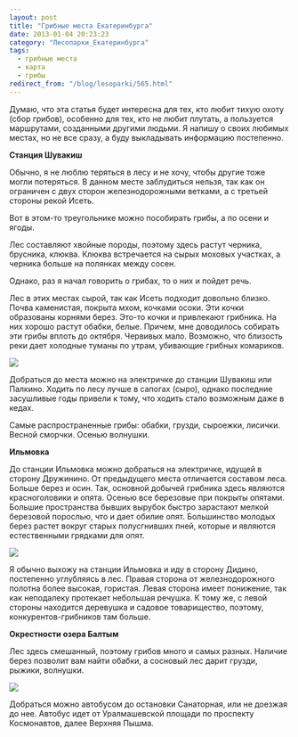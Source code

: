 ```yaml
---
layout: post
title: "Грибные места Екатеринбурга"
date: 2013-01-04 20:23:23
category: "Лесопарки_Екатеринбурга"
tags:
  - грибные места
  - карта
  - грибы
redirect_from: "/blog/lesoparki/565.html"
---
```

Думаю, что эта статья будет интересна для тех, кто любит тихую охоту
(сбор грибов), особенно для тех, кто не любит плутать, а пользуется
маршрутами, созданными другими людьми. Я напишу о своих любимых местах,
но не все сразу, а буду выкладывать информацию постепенно.

**Станция Шувакиш**

Обычно, я не люблю теряться в лесу и не хочу, чтобы другие тоже могли
потеряться. В данном месте заблудиться нельзя, так как он ограничен с
двух сторон железнодорожными ветками, а с третьей стороны рекой Исеть.

Вот в этом-то треугольнике можно пособирать грибы, а по осени и ягоды.

Лес составляют хвойные породы, поэтому здесь растут черника, брусника,
клюква. Клюква встречается на сырых моховых участках, а черника больше
на полянках между сосен.

Однако, раз я начал говорить о грибах, то о них и пойдет речь.

Лес в этих местах сырой, так как Исеть подходит довольно близко. Почва
каменистая, покрыта мхом, кочками осоки. Эти кочки образованы корнями
берез. Это-то кочки и привлекают грибника. На них хорошо растут обабки,
белые. Причем, мне доводилось собирать эти грибы вплоть до октября.
Червивых мало. Возможно, что близость реки дает холодные туманы по
утрам, убивающие грибных комариков.

![](http://fishingguru.ru/uploads/images/00/00/01/2013/01/04/6a9e05.jpg)

Добраться до места можно на электричке до станции Шувакиш или Палкино.
Ходить по лесу лучше в сапогах (сыро), однако последние засушливые годы
привели к тому, что ходить стало возможным даже в кедах.

Самые распространенные грибы: обабки, грузди, сыроежки, лисички. Весной
сморчки. Осенью волнушки.

**Ильмовка**

До станции Ильмовка можно добраться на электричке, идущей в сторону
Дружинино. От предыдущего места отличается составом леса. Больше берез и
осин. Так, основной добычей грибника здесь являются красноголовики и
опята. Осенью все березовые при покрыты опятами. Большие пространства
бывших вырубок быстро зарастают мелкой березовой порослью, что и дает
обилие опят. Большинство молодых берез растет вокруг старых полусгнивших
пней, которые и являются естественными грядками для опят.

![](http://fishingguru.ru/uploads/images/00/00/01/2013/01/04/421a53.jpg)

Я обычно выхожу на станции Ильмовка и иду в сторону Дидино, постепенно
углубляясь в лес. Правая сторона от железнодорожного полотна более
высокая, гористая. Левая сторона имеет понижение, так как неподалеку
протекает небольшая речушка. К тому же, с левой стороны находится
деревушка и садовое товарищество, поэтому, конкурентов-грибников там
больше.

**Окрестности озера Балтым**

Лес здесь смешанный, поэтому грибов много и самых разных. Наличие берез
позволит вам найти обабки, а сосновый лес дарит грузди, рыжики,
волнушки.

![](http://fishingguru.ru/uploads/images/00/00/01/2013/01/05/71a6eb.jpg)

Добраться можно автобусом до остановки Санаторная, или не доезжая до
нее. Автобус идет от Уралмашевской площади по проспекту Космонавтов,
далее Верхняя Пышма.

